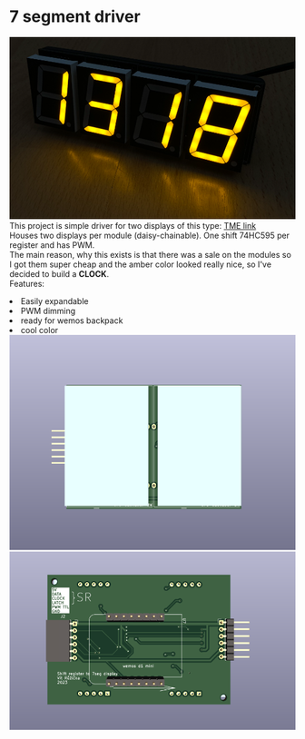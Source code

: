 # 7 segment driver
<img src="IMG/clock.png" ><br>
This project is simple driver for two displays of this type: 
<a href="https://www.tme.eu/cz/details/opd-s15013ly-bw/7-segment-led-displays/opto-plus-led/">TME link</a><br>
Houses two displays per module (daisy-chainable). One shift 74HC595 per register and has PWM.<br>
The main reason, why this exists is that there was a sale on the modules so I got them super cheap and the amber color looked really nice, so I've decided to build a <b>CLOCK</b>.<br>Features:<br><il>
<li>Easily expandable</li>
<li>PWM dimming
<li>ready for wemos backpack
<li>cool color
</il>
<img src="IMG/5.png"><img src="IMG/6.png">
